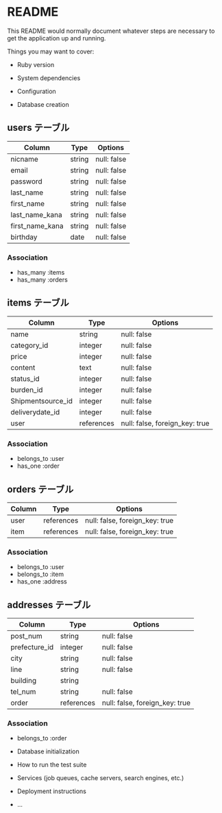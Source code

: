 # README

This README would normally document whatever steps are necessary to get the
application up and running.

Things you may want to cover:

* Ruby version

* System dependencies

* Configuration

* Database creation

## users テーブル

| Column          | Type   | Options     |
| --------------- | ------ | ----------- |
| nicname         | string | null: false |
| email           | string | null: false |
| password        | string | null: false |
| last_name       | string | null: false |
| first_name      | string | null: false |
| last_name_kana  | string | null: false |
| first_name_kana | string | null: false |
| birthday        | date   | null: false |

### Association

- has_many :items
- has_many :orders

## items テーブル

| Column            | Type        | Options                        |
| ----------------- | ----------- | ------------------------------ |
| name              | string      | null: false                    |
| category_id       | integer     | null: false                    |
| price             | integer     | null: false                    |
| content           | text        | null: false                    |
| status_id         | integer     | null: false                    |
| burden_id         | integer     | null: false                    |
| Shipmentsource_id | integer     | null: false                    |
| deliverydate_id   | integer     | null: false                    |
| user              | references  | null: false, foreign_key: true |

### Association

- belongs_to :user
- has_one :order

## orders テーブル

| Column           | Type       | Options                        |
| ---------------- | ---------- | ------------------------------ |
| user             | references | null: false, foreign_key: true |
| item             | references | null: false, foreign_key: true |

### Association

- belongs_to :user
- belongs_to :item
- has_one :address

## addresses テーブル

| Column           | Type        | Options                        |
| ---------------- | ----------- | ------------------------------ |
| post_num         | string      | null: false                    |
| prefecture_id    | integer     | null: false                    |
| city             | string      | null: false                    |
| line             | string      | null: false                    |
| building         | string      |                                |
| tel_num          | string      | null: false                    |
| order            | references  | null: false, foreign_key: true |


### Association

- belongs_to :order

* Database initialization

* How to run the test suite

* Services (job queues, cache servers, search engines, etc.)

* Deployment instructions

* ...
